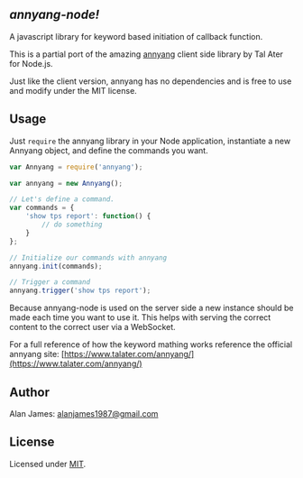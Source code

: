 *annyang-node!*
-----------------------------------------------

A javascript library for keyword based initiation of callback function.

This is a partial port of the amazing [annyang](https://github.com/TalAter/annyang) client side library by Tal Ater for Node.js.

Just like the client version, annyang has no dependencies and is free to use and modify under the MIT license.


Usage
-----
Just `require` the annyang library in your Node application, instantiate a new Annyang object, and define the commands you want.
````js
var Annyang = require('annyang');

var annyang = new Annyang();

// Let's define a command.
var commands = {
	'show tps report': function() { 
		// do something 
	}
};

// Initialize our commands with annyang
annyang.init(commands);

// Trigger a command
annyang.trigger('show tps report');
````

Because annyang-node is used on the server side a new instance should be made each time you want to use it. This helps with serving the correct content to the correct user via a WebSocket.

For a full reference of how the keyword mathing works reference the official annyang site:
[https://www.talater.com/annyang/](https://www.talater.com/annyang/)

Author
------
Alan James: [alanjames1987@gmail.com](mailto:alanjames1987@gmail.com)

License
-------
Licensed under [MIT](https://github.com/alanjames1987/annyang-node/blob/master/LICENSE).